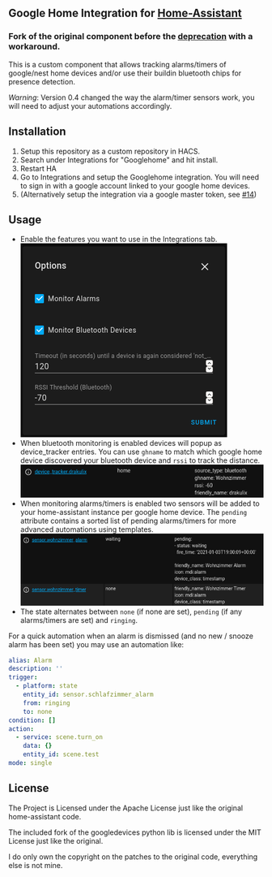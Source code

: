 ## Google Home Integration for [Home-Assistant](https://home-assistant.io)

### Fork of the original component before the [deprecation](https://github.com/home-assistant/home-assistant/pull/26035) with a workaround.

This is a custom component that allows tracking alarms/timers of google/nest home devices and/or use their buildin bluetooth chips for presence detection.

*Warning*: Version 0.4 changed the way the alarm/timer sensors work, you will need to adjust your automations accordingly.

## Installation

1. Setup this repository as a custom repository in HACS.
2. Search under Integrations for "Googlehome" and hit install.
3. Restart HA
4. Go to Integrations and setup the Googlehome integration. You will need to sign in with a google account linked to your google home devices.
5. (Alternatively setup the integration via a google master token, see [#14](https://github.com/Drakulix/googlehome/issues/14))


## Usage

- Enable the features you want to use in the Integrations tab. ![](images/options.png)
- When bluetooth monitoring is enabled devices will popup as device_tracker entries. You can use `ghname` to match which google home device discovered your bluetooth device and `rssi` to track the distance. ![](images/device_tracker.png)
- When monitoring alarms/timers is enabled two sensors will be added to your home-assistant instance per google home device. The `pending` attribute contains a sorted list of pending alarms/timers for more advanced automations using templates. ![](images/sensors.png)
- The state alternates between `none` (if none are set), `pending` (if any alarms/timers are set) and `ringing`.

For a quick automation when an alarm is dismissed (and no new / snooze alarm has been set) you may use an automation like:
```yaml
alias: Alarm
description: ''
trigger:
  - platform: state
    entity_id: sensor.schlafzimmer_alarm
    from: ringing
    to: none
condition: []
action:
  - service: scene.turn_on
    data: {}
    entity_id: scene.test
mode: single
```

## License

The Project is Licensed under the Apache License just like the original home-assistant code.

The included fork of the googledevices python lib is licensed under the MIT License just like the original.

I do only own the copyright on the patches to the original code, everything else is not mine.